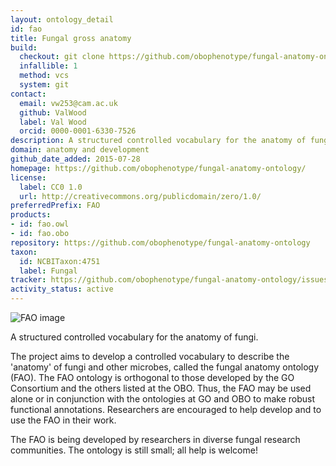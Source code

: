 ```yaml
---
layout: ontology_detail
id: fao
title: Fungal gross anatomy
build:
  checkout: git clone https://github.com/obophenotype/fungal-anatomy-ontology.git
  infallible: 1
  method: vcs
  system: git
contact:
  email: vw253@cam.ac.uk
  github: ValWood
  label: Val Wood
  orcid: 0000-0001-6330-7526
description: A structured controlled vocabulary for the anatomy of fungi.
domain: anatomy and development
github_date_added: 2015-07-28
homepage: https://github.com/obophenotype/fungal-anatomy-ontology/
license:
  label: CC0 1.0
  url: http://creativecommons.org/publicdomain/zero/1.0/
preferredPrefix: FAO
products:
- id: fao.owl
- id: fao.obo
repository: https://github.com/obophenotype/fungal-anatomy-ontology
taxon:
  id: NCBITaxon:4751
  label: Fungal
tracker: https://github.com/obophenotype/fungal-anatomy-ontology/issues
activity_status: active
---
```


![FAO image](http://www.yeastgenome.org/images/fao.color.png)

A structured controlled vocabulary for the anatomy of fungi.

The project aims to develop a controlled vocabulary to describe the 'anatomy' of fungi and other microbes, called the fungal anatomy ontology (FAO). The FAO ontology is orthogonal to those developed by the GO Consortium and the others listed at the OBO. Thus, the FAO may be used alone or in conjunction with the ontologies at GO and OBO to make robust functional annotations. Researchers are encouraged to help develop and to use the FAO in their work.

The FAO is being developed by researchers in diverse fungal research communities. The ontology is still small; all help is welcome!
